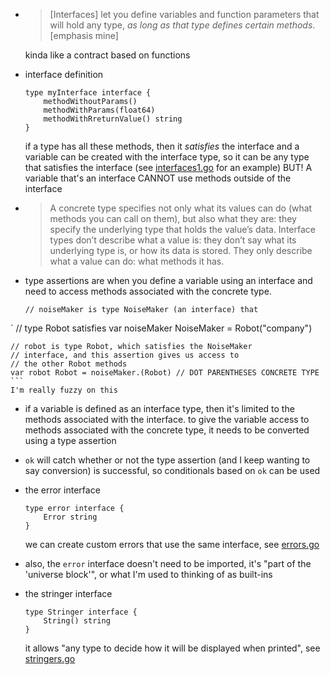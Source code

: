 - > [Interfaces] let you define variables and function parameters that will hold any type, _as long as that type defines certain methods_. [emphasis mine]

    kinda like a contract based on functions 

- interface definition
    ```
    type myInterface interface {
        methodWithoutParams()
        methodWithParams(float64)
        methodWithRreturnValue() string
    }
    ```

    if a type has all these methods, then it *satisfies* the interface
    and a variable can be created with the interface type, so it can be any type that satisfies the interface (see [interfaces1.go](interfaces1.go) for an example)
    BUT! A variable that's an interface CANNOT use methods outside of the interface

- > A concrete type specifies not only what its values can do (what methods you can call on them), but also what they are: they specify the underlying type that holds the value’s data.
    > Interface types don’t describe what a value is: they don’t say what its underlying type is, or how its data is stored. They only describe what a value can do: what methods it has.

- type assertions are when you define a variable using an interface and need to access methods associated with the concrete type.
    ```
    // noiseMaker is type NoiseMaker (an interface) that
`   // type Robot satisfies
    var noiseMaker NoiseMaker = Robot("company")

    // robot is type Robot, which satisfies the NoiseMaker
    // interface, and this assertion gives us access to
    // the other Robot methods
    var robot Robot = noiseMaker.(Robot) // DOT PARENTHESES CONCRETE TYPE
    ```
    I'm really fuzzy on this

- if a variable is defined as an interface type, then it's limited to the methods associated with the interface. to give the variable access to methods associated with the concrete type, it needs to be converted using a type assertion
- `ok` will catch whether or not the type assertion (and I keep wanting to say conversion) is successful, so conditionals based on `ok` can be used

- the error interface
    ```
    type error interface {
        Error string
    }
    ```
    we can create custom errors that use the same interface, see [errors.go](errors.go)
- also, the `error` interface doesn't need to be imported, it's "part of the 'universe block'", or what I'm used to thinking of as built-ins
- the stringer interface
    ```
    type Stringer interface {
        String() string
    }
    ``` 
    it allows "any type to decide how it will be displayed when printed", see [stringers.go](stringers.go)
